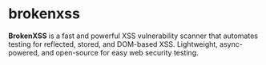 # brokenxss
**BrokenXSS** is a fast and powerful XSS vulnerability scanner that automates testing for reflected, stored, and DOM-based XSS. Lightweight, async-powered, and open-source for easy web security testing.

